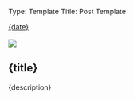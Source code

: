 Type: Template
Title: Post Template

<div class="post-info">
    <i class="fa-solid fa-clock"></i> <a href="{permalink}">{date}</a>
</div>
<br>
<article>
        <div class="post-image-th">
        <img src="{image}">
    </div>
    <div class="post-title-hm">
    <h1 class="large">{title}</h1>
    </div>
<p>{description}</p>
<br>
</article>
</div>
</div>
		